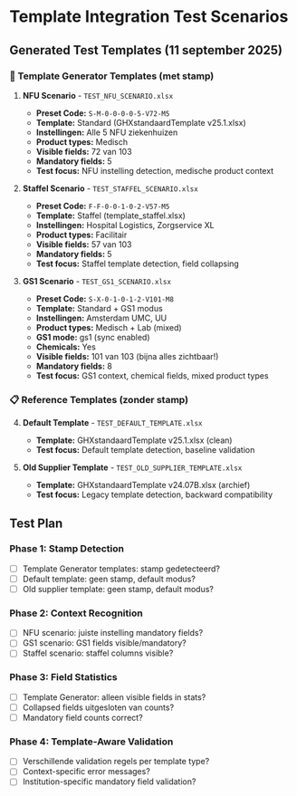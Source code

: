 # Template Integration Test Scenarios

## Generated Test Templates (11 september 2025)

### 🧪 Template Generator Templates (met stamp)

1. **NFU Scenario** - `TEST_NFU_SCENARIO.xlsx`
   - **Preset Code:** `S-M-0-0-0-0-5-V72-M5`
   - **Template:** Standard (GHXstandaardTemplate v25.1.xlsx)
   - **Instellingen:** Alle 5 NFU ziekenhuizen
   - **Product types:** Medisch
   - **Visible fields:** 72 van 103
   - **Mandatory fields:** 5
   - **Test focus:** NFU instelling detection, medische product context

2. **Staffel Scenario** - `TEST_STAFFEL_SCENARIO.xlsx` 
   - **Preset Code:** `F-F-0-0-1-0-2-V57-M5`
   - **Template:** Staffel (template_staffel.xlsx)
   - **Instellingen:** Hospital Logistics, Zorgservice XL
   - **Product types:** Facilitair
   - **Visible fields:** 57 van 103 
   - **Mandatory fields:** 5
   - **Test focus:** Staffel template detection, field collapsing

3. **GS1 Scenario** - `TEST_GS1_SCENARIO.xlsx`
   - **Preset Code:** `S-X-0-1-0-1-2-V101-M8`
   - **Template:** Standard + GS1 modus
   - **Instellingen:** Amsterdam UMC, UU
   - **Product types:** Medisch + Lab (mixed)
   - **GS1 mode:** gs1 (sync enabled)
   - **Chemicals:** Yes
   - **Visible fields:** 101 van 103 (bijna alles zichtbaar!)
   - **Mandatory fields:** 8
   - **Test focus:** GS1 context, chemical fields, mixed product types

### 📋 Reference Templates (zonder stamp)

4. **Default Template** - `TEST_DEFAULT_TEMPLATE.xlsx`
   - **Template:** GHXstandaardTemplate v25.1.xlsx (clean)
   - **Test focus:** Default template detection, baseline validation

5. **Old Supplier Template** - `TEST_OLD_SUPPLIER_TEMPLATE.xlsx`
   - **Template:** GHXstandaardTemplate v24.07B.xlsx (archief)
   - **Test focus:** Legacy template detection, backward compatibility

## Test Plan

### Phase 1: Stamp Detection
- [ ] Template Generator templates: stamp gedetecteerd?
- [ ] Default template: geen stamp, default modus?
- [ ] Old supplier template: geen stamp, default modus?

### Phase 2: Context Recognition
- [ ] NFU scenario: juiste instelling mandatory fields?
- [ ] GS1 scenario: GS1 fields visible/mandatory?
- [ ] Staffel scenario: staffel columns visible?

### Phase 3: Field Statistics
- [ ] Template Generator: alleen visible fields in stats?
- [ ] Collapsed fields uitgesloten van counts?
- [ ] Mandatory field counts correct?

### Phase 4: Template-Aware Validation
- [ ] Verschillende validation regels per template type?
- [ ] Context-specific error messages?
- [ ] Institution-specific mandatory field validation?